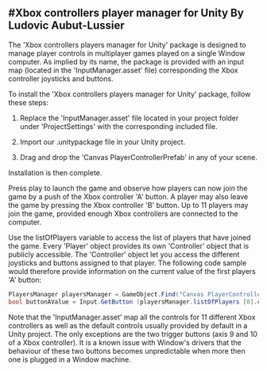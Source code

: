 #Xbox controllers player manager for Unity
By Ludovic Aubut-Lussier
------------------------------------------

The 'Xbox controllers players manager for Unity' package is designed to manage player controls
in multiplayer games played on a single Window computer. As implied by its name, the package
is provided with an input map (located in the 'InputManager.asset' file) corresponding the
Xbox controller joysticks and buttons.

To install the 'Xbox controllers players manager for Unity' package, follow these steps:

1) Replace the 'InputManager.asset' file located in your project folder under 'ProjectSettings'
with the corresponding included file.

2) Import our .unitypackage file in your Unity project.

3) Drag and drop the 'Canvas PlayerControllerPrefab' in any of your scene.

Installation is then complete.

Press play to launch the game and observe how players can now join the game by a push of the Xbox
controller 'A' button. A player may also leave the game by pressing the Xbox controller 'B' button.
Up to 11 players may join the game, provided enough Xbox controllers are connected to the computer.

Use the listOfPlayers variable to access the list of players that have joined the game. Every 'Player'
object provides its own 'Controller' object that is publicly accessible. The 'Controller' object
let you access the different joysticks and buttons assigned to that player. The following code
sample would therefore provide information on the current value of the first players 'A' button:

```C#
PlayersManager playersManager = GameObject.Find("Canvas PlayerControllerPrefab").GetComponent<PlayersManager>();
bool buttonAValue = Input.GetButton (playersManager.listOfPlayers [0].controller.buttonA);
```

Note that the 'InputManager.asset' map all the controls for 11 different Xbox controllers as well
as the default controls usually provided by default in a Unity project. The only exceptions are the
two trigger buttons (axis 9 and 10 of a Xbox controller). It is a known issue with Window's drivers
that the behaviour of these two buttons becomes unpredictable when more then one is plugged in a
Window machine.

